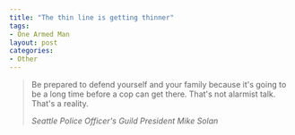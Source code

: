 ```yaml
---
title: "The thin line is getting thinner"
tags:
- One Armed Man
layout: post
categories:
- Other
---
```


> Be prepared to defend yourself and your family because it's going to be a long time before a cop can get there. That's not alarmist talk. That's a reality.
> 
> <cite>Seattle Police Officer's Guild President Mike Solan</cite>